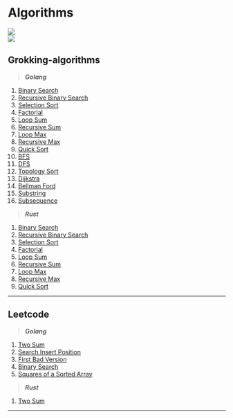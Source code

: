 # Algorithms
<img src="https://github.com/nklyy/algorithms/workflows/testing-grokking/badge.svg?branch=master"><br>
<img src="https://github.com/nklyy/algorithms/workflows/testing-leetcode/badge.svg?branch=master"><br>

## Grokking-algorithms

> ***Golang*** <br>
1. [Binary Search](https://github.com/nklyy/algorithms/blob/master/grokking_algorithms/go/binary_search.go)
2. [Recursive Binary Search](https://github.com/nklyy/algorithms/blob/master/grokking_algorithms/go/recursive_binary_search.go)
3. [Selection Sort](https://github.com/nklyy/algorithms/blob/master/grokking_algorithms/go/selection_sort.go)
4. [Factorial](https://github.com/nklyy/algorithms/blob/master/grokking_algorithms/go/factorial.go)
5. [Loop Sum](https://github.com/nklyy/algorithms/blob/master/grokking_algorithms/go/loop_sum.go)
6. [Recursive Sum](https://github.com/nklyy/algorithms/blob/master/grokking_algorithms/go/recursive_sum.go)
7. [Loop Max](https://github.com/nklyy/algorithms/blob/master/grokking_algorithms/go/loop_max.go)
8. [Recursive Max](https://github.com/nklyy/algorithms/blob/master/grokking_algorithms/go/recursive_max.go)
9. [Quick Sort](https://github.com/nklyy/algorithms/blob/master/grokking_algorithms/go/quick_sort.go)
10. [BFS](https://github.com/nklyy/algorithms/blob/master/grokking_algorithms/go/breadth_first_search.go#L31)
11. [DFS](https://github.com/nklyy/algorithms/blob/master/grokking_algorithms/go/depth_first_search.go#L30)
12. [Topology Sort](https://github.com/nklyy/algorithms/blob/master/grokking_algorithms/go/topology_sort.go)
13. [Dijkstra](https://github.com/nklyy/algorithms/blob/master/grokking_algorithms/go/dijkstra.go)
14. [Bellman Ford](https://github.com/nklyy/algorithms/blob/master/grokking_algorithms/go/bellman_ford.go)
15. [Substring](https://github.com/nklyy/algorithms/blob/master/grokking_algorithms/go/substring.go)
16. [Subsequence](https://github.com/nklyy/algorithms/blob/master/grokking_algorithms/go/subsequence.go)

> ***Rust*** <br>
1. [Binary Search](https://github.com/nklyy/algorithms/blob/master/grokking_algorithms/rust/src/binary_search.rs)
2. [Recursive Binary Search](https://github.com/nklyy/algorithms/blob/master/grokking_algorithms/rust/src/recursive_binary_search.rs)
3. [Selection Sort](https://github.com/nklyy/algorithms/blob/master/grokking_algorithms/rust/src/selection_sort.rs)
4. [Factorial](https://github.com/nklyy/algorithms/blob/master/grokking_algorithms/rust/src/factorial.rs)
5. [Loop Sum](https://github.com/nklyy/algorithms/blob/master/grokking_algorithms/rust/src/loop_sum.rs)
6. [Recursive Sum](https://github.com/nklyy/algorithms/blob/master/grokking_algorithms/rust/src/recursive_sum.rs)
7. [Loop Max](https://github.com/nklyy/algorithms/blob/master/grokking_algorithms/rust/src/loop_max.rs)
8. [Recursive Max](https://github.com/nklyy/algorithms/blob/master/grokking_algorithms/rust/src/recursive_max.rs)
9. [Quick Sort](https://github.com/nklyy/algorithms/blob/master/grokking_algorithms/rust/src/quick_sort.rs)
<hr>

## Leetcode

> ***Golang*** <br>
1. [Two Sum](https://github.com/nklyy/algorithms/blob/master/leetcode/go/two_sum.go)
35. [Search Insert Position](https://github.com/nklyy/algorithms/blob/master/leetcode/go/search_insert.go)
278. [First Bad Version](https://github.com/nklyy/algorithms/blob/master/leetcode/go/first_bad_version.go)
704. [Binary Search](https://github.com/nklyy/algorithms/blob/master/leetcode/go/binary_search.go)
977. [Squares of a Sorted Array](https://github.com/nklyy/algorithms/blob/master/leetcode/go/sorted_squares.go)


> ***Rust*** <br>
1. [Two Sum](https://github.com/nklyy/algorithms/blob/master/leetcode/rust/src/two_sum.rs)
<hr>

